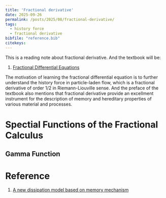 ```yaml
---
title: 'Fractional derivative'
date: 2025-09-26
permalink: /posts/2025/08/fractional-derivative/
tags:
  - history force
  - fractional derivative
bibfile: "reference.bib"
citekeys:
---
```


<head>
    <link rel="stylesheet" type="text/css" href="https://tikzjax.com/v1/fonts.css">
    <script src="https://tikzjax.com/v1/tikzjax.js"></script>
</head>

This is a reading note about fractional derivative. And the textbook will be:
1. [Fractional Differential Equations](https://www.sciencedirect.com/bookseries/mathematics-in-science-and-engineering/vol/198/suppl/C)




The motivation of learning the fractional differential equation is to further understand the history force in particle-laden flow, which is a fractional derivative of order $1/2$ in Riemann-Liouville sense. And the preface of the textbook also mentions that fractional derivative provide an excellment instrument for the description of memory and hereditary properties of various material and processes.





# Spectial Functions of the Fractional Calculus



<body>
    <script type="text/tikz">
        \begin{tikzpicture}
            \draw (0,0) circle (1in);
        \end{tikzpicture}
    </script>
</body>

## Gamma Function

# Reference
1. [A new dissipation model based on memory mechanism](https://link.springer.com/10.1007/BF00879562)

